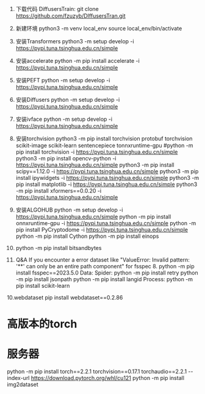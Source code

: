 1. 下载代码
   DiffusersTrain: git clone https://github.com/fzuzyb/DIffusersTran.git
2. 新建环境
    python3 -m venv local_env 
    source local_env/bin/activate
3. 安装Transformers
    python3 -m setup develop -i https://pypi.tuna.tsinghua.edu.cn/simple
4. 安装accelerate
    python -m pip install accelerate -i https://pypi.tuna.tsinghua.edu.cn/simple
5. 安装PEFT
    python -m setup develop -i https://pypi.tuna.tsinghua.edu.cn/simple
6. 安装Diffusers
    python -m setup develop -i https://pypi.tuna.tsinghua.edu.cn/simple
6. 安装ivface
    python -m setup develop -i https://pypi.tuna.tsinghua.edu.cn/simple

7. 安装torchvision
   python3 -m pip install torchvision protobuf torchvision scikit-image scikit-learn sentencepiece tonnxruntime-gpu
   #python -m pip install torchvision -i https://pypi.tuna.tsinghua.edu.cn/simple
   python3 -m pip install opencv-python -i https://pypi.tuna.tsinghua.edu.cn/simple
   python3 -m pip install scipy==1.12.0 -i https://pypi.tuna.tsinghua.edu.cn/simple
   python3 -m pip install ipywidgets -i https://pypi.tuna.tsinghua.edu.cn/simple
   python3 -m pip install matplotlib -i https://pypi.tuna.tsinghua.edu.cn/simple
   python3 -m pip install xformers==0.0.20 -i https://pypi.tuna.tsinghua.edu.cn/simple
8. 安装ALGOHUB
    python -m setup develop -i https://pypi.tuna.tsinghua.edu.cn/simple
    python -m pip install onnxruntime-gpu -i https://pypi.tuna.tsinghua.edu.cn/simple
    python -m pip install PyCryptodome -i https://pypi.tuna.tsinghua.edu.cn/simple
    python -m pip install Cython
    python -m pip install einops
9.  python -m pip install bitsandbytes
9. Q&A
If you encounter a error dataset like "ValueError: Invalid pattern: '**' can only be an entire path component" for fsspec
   8. python -m pip install fsspec==2023.5.0
Data:
    Spider:
        python -m pip install retry
        python -m pip install jsonpath
        python -m pip install langid
    Process:
        python -m pip install scikit-learn

10.webdataset
pip install webdataset==0.2.86

# 高版本的torch
# 服务器
python -m pip install torch==2.2.1 torchvision==0.17.1 torchaudio==2.2.1 --index-url https://download.pytorch.org/whl/cu121
python -m pip install img2dataset



